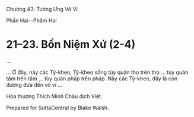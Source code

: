  

Chương 43: Tương Ưng Vô Vi

Phần Hai—Phẩm Hai

# 21–23. Bốn Niệm Xứ (2-4)

…

… Ở đây, này các Tỷ-kheo, Tỷ-kheo sống tùy quán thọ trên thọ … tùy quán tâm trên tâm … tùy quán pháp trên pháp. Này các Tỷ-kheo, đây là con đường đưa đến vô vi …

Hòa thượng Thích Minh Châu dịch Việt.

Prepared for SuttaCentral by Blake Walsh.